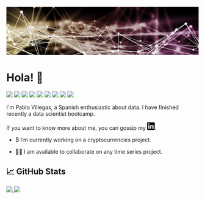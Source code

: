 [![Header](https://github.com/pvillegasmartin/pvillegasmartin/blob/main/header.png "Header")](https://github.com/pvillegasmartin/)

# Hola! 👋

![](https://img.shields.io/badge/Code-Python-informational?style=plastic&logo=python&logoColor=white&color=18548c)
![](https://img.shields.io/badge/Tools-Docker-informational?style=plastic&logo=docker&logoColor=white&color=18548c)
![](https://img.shields.io/badge/Tools-Flask-informational?style=plastic&logo=flask&logoColor=white&color=18548c)
![](https://img.shields.io/badge/Tools-PostgreSQL-informational?style=plastic&logo=postgreSQL&logoColor=white&color=18548c)
![](https://img.shields.io/badge/Tools-MySQL-informational?style=plastic&logo=mysql&logoColor=white&color=18548c)
![](https://img.shields.io/badge/Libs-Pandas-informational?style=plastic&logo=pandas&logoColor=white&color=18548c)
![](https://img.shields.io/badge/Libs-Numpy-informational?style=plastic&logo=numpy&logoColor=white&color=18548c)
![](https://img.shields.io/badge/Libs-Sklearn-informational?style=plastic&logo=scikit-learn&logoColor=white&color=18548c)
![](https://img.shields.io/badge/Libs-Pytorch-informational?style=plastic&logo=pytorch&logoColor=white&color=18548c)

I'm Pablo Villegas, a Spanish enthusiastic about data. I have finished recently a data scientist bootcamp.

If you want to know more about me, you can gossip my <a href="https://www.linkedin.com/in/pablo-villegas-martin/"><img height="20" src="https://github.com/pvillegasmartin/pvillegasmartin/blob/main/linkedin.svg"></a>.

- ₿ I’m currently working on a cryptocurrencies project.

- 🤝🏻 I am available to collaborate on any time series project.

## &#x1f4c8; GitHub Stats

<a href="#">
  <img align="top" src="https://github-readme-stats.vercel.app/api/top-langs/?username=pvillegasmartin&hide=C&title_color=ffffff&text_color=c9cacc&icon_color=2bbc8a&bg_color=1d1f21&langs_count=2" />
</a>
<a href="https://github.com/pvillegasmartin/cryptocurrencies" style="height:100%">
  <img align="top" src="https://github-readme-stats.vercel.app/api/pin/?username=pvillegasmartin&repo=cryptocurrencies&description='Crypto'&title_color=ffffff&text_color=c9cacc&icon_color=2bbc8a&bg_color=1d1f21" />
</a>
<!--
**pvillegasmartin/pvillegasmartin** is a ✨ _special_ ✨ repository because its `README.md` (this file) appears on your GitHub profile.

Here are some ideas to get you started:

- 🔭 I’m currently working on ...
- 🌱 I’m currently learning ...
- 👯 I’m looking to collaborate on ...
- 🤔 I’m looking for help with ...
- 💬 Ask me about ...
- 📫 How to reach me: ...
- 😄 Pronouns: ...
- ⚡ Fun fact: ...
-->

<!-- icons without padding -->

[linkedin_icon]: https://github.com/pvillegasmartin/pvillegasmartin/blob/main/linkedin.svg
<!-- links to your social media accounts -->

[github_profile]: https://github.com/pvillegasmartin/
[linkedin_profile]: https://www.linkedin.com/in/pablo-villegas-martin/

